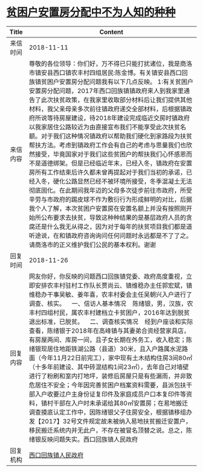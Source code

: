 # <a href="http://www.shangluo.gov.cn/zmhd/ldxxxx.jsp?urltype=leadermail.LeaderMailContentUrl&wbtreeid=1112&leadermailid=5005">贫困户安置房分配中不为人知的种种</a>
| Title |                                                                                                                                                                                                                                                                                       Content                                                                                                                                                                                                                                                                                        |
|:-----:|--------------------------------------------------------------------------------------------------------------------------------------------------------------------------------------------------------------------------------------------------------------------------------------------------------------------------------------------------------------------------------------------------------------------------------------------------------------------------------------------------------------------------------------------------------------------------------------|
| 来信时间  | 2018-11-11                                                                                                                                                                                                                                                                                                                                                                                                                                                                                                                                                                           |
| 来信内容  | 尊敬的各位领导：你们好，万不得已只能打扰诸位，我是商洛市镇安县西口镇农丰村四组居民:陈金博。有关镇安县西口回族镇贫困户安置房分配问题我有以下几点反映。 1:有关贫困户安置房分配问题，2017年西口回族镇镇政府来人到我家里通告了此次扶贫政策，在我家里收取部分材料后让我们提供其他材料，我父亲母亲多次前往镇政府递交全部材料，后根据镇政府所说等待房屋建设，待2018年建设完成临近交房时镇政府以我家居住公路较近为由直接宣布我们不能享受此次扶贫名额。对于我们这种情况镇政府以帮助我们硬化到家路段为扶贫帮扶方法。考虑到镇政府工作会有自己的考虑与思量我们也欣然接受，毕竟国家对于我们这些贫困户的帮扶我们心怀感恩而不是道德绑架。但是已经临近年末，已经入冬，镇政府在安置房所有工作结束后许久都未曾再提起对于我们当初的承诺，已经入冬，硬化公路显然已经不被环境所接受，冬季混凝土无法彻底固化。在此期间我年迈的父母多次徒步前往市政府，所受辛劳与市政府的踢皮球不作为敷衍行为形成鲜明的对比，后据我个人了解，本次贫困户安置房在安置名额上并没有按照刚开始所公布要求去扶贫，导致这种种结果的是基层政府人员的贪腐还是什么我无从得之，因为对于每年的扶贫项目我们都是道听途说，在和镇政府咨询询问任何问题时永远都是不了了之。请商洛市的正义维护我们公民的基本权利。谢谢 |
| 回复时间  | 2018-11-26                                                                                                                                                                                                                                                                                                                                                                                                                                                                                                                                                                           |
| 回复内容  | 网友你好，你反映的问题西口回族镇党委、政府高度重视，立即安排农丰村驻村工作队长贾尚云、镇维稳办主任郭宏斌，镇维稳办干事吴敏、姜年喜，农丰村委会主任吴朝兴入户进行了调查、核实。    一、信访人基本情况    陈绪银，男，汉族，农丰村四组村民，属农丰村建档立卡贫困户，2016年达到脱贫退出标准，已脱贫。    二、调查核实情况    经到户座谈和实际查看，陈绪银于2018年在高峰镇与其妻弟合资经营家具店，有房屋两间、库房一间，且子女长期在外务工，收入稳定；陈绪银现居住地距铁湖公路（县道）30米，且入户路属水泥路面（今年11月22日前完工），家中现有土木结构住房3间80㎡（十多年前建设、其中砖混结构1间23㎡），去年自己对墙壁进行了粉刷和室内打地坪，装修后房屋只是有些漏雨，并非致危居住不安全；今年因完善贫困户档案资料需要，县派包扶干部入户收要过户主身份证复印件及家庭成员户口本复印件等资料，镇村干部在入户时未承诺给其80㎡安置房；在易地搬迁调查摸底认定工作中，因陈绪银父子住房安全，根据镇移组办发【2017】32号文件规定故未被纳入易地扶贫搬迁安置户，移民搬迁系统内并无此户，不存在被冒名顶替之说。总之，陈绪银反映问题失实。西口回族镇人民政府                                         |
| 回复机构  | <a href="../../categories/agencies/西口回族镇人民政府.md">西口回族镇人民政府</a>                                                                                                                                                                                                                                                                                                                                                                                                                                                                                                                       |